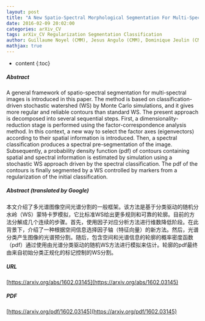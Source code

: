 ```yaml
---
layout: post
title: "A New Spatio-Spectral Morphological Segmentation For Multi-Spectral Remote-Sensing Images"
date: 2016-02-09 20:02:00
categories: arXiv_CV
tags: arXiv_CV Regularization Segmentation Classification
author: Guillaume Noyel (CMM), Jesus Angulo (CMM), Dominique Jeulin (CMM)
mathjax: true
---
```


* content
{:toc}

##### Abstract
A general framework of spatio-spectral segmentation for multi-spectral images is introduced in this paper. The method is based on classification-driven stochastic watershed (WS) by Monte Carlo simulations, and it gives more regular and reliable contours than standard WS. The present approach is decomposed into several sequential steps. First, a dimensionality-reduction stage is performed using the factor-correspondence analysis method. In this context, a new way to select the factor axes (eigenvectors) according to their spatial information is introduced. Then, a spectral classification produces a spectral pre-segmentation of the image. Subsequently, a probability density function (pdf) of contours containing spatial and spectral information is estimated by simulation using a stochastic WS approach driven by the spectral classification. The pdf of the contours is finally segmented by a WS controlled by markers from a regularization of the initial classification.

##### Abstract (translated by Google)
本文介绍了多光谱图像空间光谱分割的一般框架。该方法是基于分类驱动的随机分水岭（WS）蒙特卡罗模拟，它比标准WS给出更多规则和可靠的轮廓。目前的方法分解成几个连续的步骤。首先，使用因子对应分析方法进行维数降低阶段。在此背景下，介绍了一种根据空间信息选择因子轴（特征向量）的新方法。然后，光谱分类产生图像的光谱预分割。随后，包含空间和光谱信息的轮廓的概率密度函数（pdf）通过使用由光谱分类驱动的随机WS方法进行模拟来估计。轮廓的pdf最终由来自初始分类正规化的标记控制的WS分割。

##### URL
[https://arxiv.org/abs/1602.03145](https://arxiv.org/abs/1602.03145)

##### PDF
[https://arxiv.org/pdf/1602.03145](https://arxiv.org/pdf/1602.03145)


